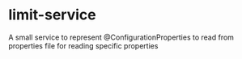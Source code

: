 # limit-service
A small service to represent @ConfigurationProperties to read from properties file for reading specific properties
